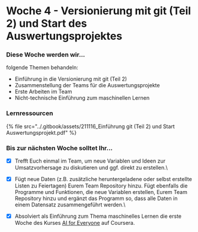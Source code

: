 # Woche 4 - Versionierung mit git (Teil 2) und Start des Auswertungsprojektes

### Diese Woche werden wir...

folgende Themen behandeln:

* Einführung in die Versionierung mit git (Teil 2)
* Zusammenstellung der Teams für die Auswertungsprojekte
* Erste Arbeiten im Team
* Nicht-technische Einführung zum maschinellen Lernen

### Lernressourcen

{% file src="../.gitbook/assets/211116_Einführung git (Teil 2) und Start Auswertungsprojekt.pdf" %}

### Bis zur nächsten Woche solltet Ihr...

* [x] Trefft Euch einmal im Team, um neue Variablen und Ideen zur Umsatzvorhersage zu diskutieren und ggf. direkt zu erstellen.\

* [x] Fügt neue Daten (z.B. zusätzliche heruntergeladene oder selbst erstellte Listen zu Feiertagen) Eurem Team Repository hinzu. Fügt ebenfalls die Programme und Funktionen, die neue Variablen erstellen, Eurem Team Repository hinzu und ergänzt das Programm so, dass alle Daten in einem Datensatz zusammengeführt werden.\

* [x] Absolviert als Einführung zum Thema maschinelles Lernen die erste Woche des Kurses [AI for Everyone](https://www.coursera.org/learn/ai-for-everyone) auf Coursera.
